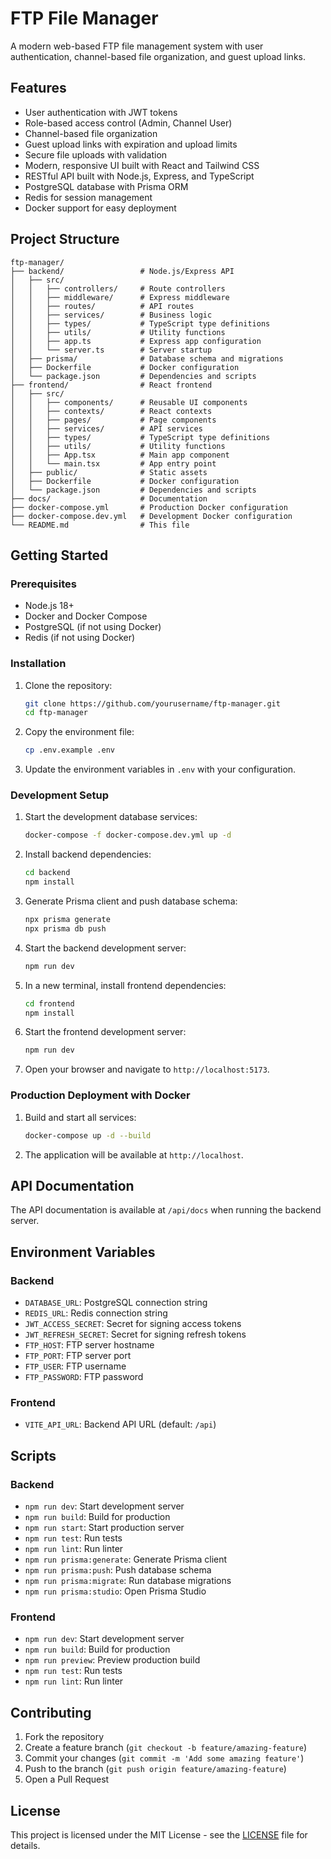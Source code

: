 # FTP File Manager

A modern web-based FTP file management system with user authentication, channel-based file organization, and guest upload links.

## Features

- User authentication with JWT tokens
- Role-based access control (Admin, Channel User)
- Channel-based file organization
- Guest upload links with expiration and upload limits
- Secure file uploads with validation
- Modern, responsive UI built with React and Tailwind CSS
- RESTful API built with Node.js, Express, and TypeScript
- PostgreSQL database with Prisma ORM
- Redis for session management
- Docker support for easy deployment

## Project Structure

```
ftp-manager/
├── backend/                 # Node.js/Express API
│   ├── src/
│   │   ├── controllers/     # Route controllers
│   │   ├── middleware/      # Express middleware
│   │   ├── routes/          # API routes
│   │   ├── services/        # Business logic
│   │   ├── types/           # TypeScript type definitions
│   │   ├── utils/           # Utility functions
│   │   ├── app.ts           # Express app configuration
│   │   └── server.ts        # Server startup
│   ├── prisma/              # Database schema and migrations
│   ├── Dockerfile           # Docker configuration
│   └── package.json         # Dependencies and scripts
├── frontend/                # React frontend
│   ├── src/
│   │   ├── components/      # Reusable UI components
│   │   ├── contexts/        # React contexts
│   │   ├── pages/           # Page components
│   │   ├── services/        # API services
│   │   ├── types/           # TypeScript type definitions
│   │   ├── utils/           # Utility functions
│   │   ├── App.tsx          # Main app component
│   │   └── main.tsx         # App entry point
│   ├── public/              # Static assets
│   ├── Dockerfile           # Docker configuration
│   └── package.json         # Dependencies and scripts
├── docs/                    # Documentation
├── docker-compose.yml       # Production Docker configuration
├── docker-compose.dev.yml   # Development Docker configuration
└── README.md                # This file
```

## Getting Started

### Prerequisites

- Node.js 18+
- Docker and Docker Compose
- PostgreSQL (if not using Docker)
- Redis (if not using Docker)

### Installation

1. Clone the repository:
   ```bash
   git clone https://github.com/yourusername/ftp-manager.git
   cd ftp-manager
   ```

2. Copy the environment file:
   ```bash
   cp .env.example .env
   ```

3. Update the environment variables in `.env` with your configuration.

### Development Setup

1. Start the development database services:
   ```bash
   docker-compose -f docker-compose.dev.yml up -d
   ```

2. Install backend dependencies:
   ```bash
   cd backend
   npm install
   ```

3. Generate Prisma client and push database schema:
   ```bash
   npx prisma generate
   npx prisma db push
   ```

4. Start the backend development server:
   ```bash
   npm run dev
   ```

5. In a new terminal, install frontend dependencies:
   ```bash
   cd frontend
   npm install
   ```

6. Start the frontend development server:
   ```bash
   npm run dev
   ```

7. Open your browser and navigate to `http://localhost:5173`.

### Production Deployment with Docker

1. Build and start all services:
   ```bash
   docker-compose up -d --build
   ```

2. The application will be available at `http://localhost`.

## API Documentation

The API documentation is available at `/api/docs` when running the backend server.

## Environment Variables

### Backend

- `DATABASE_URL`: PostgreSQL connection string
- `REDIS_URL`: Redis connection string
- `JWT_ACCESS_SECRET`: Secret for signing access tokens
- `JWT_REFRESH_SECRET`: Secret for signing refresh tokens
- `FTP_HOST`: FTP server hostname
- `FTP_PORT`: FTP server port
- `FTP_USER`: FTP username
- `FTP_PASSWORD`: FTP password

### Frontend

- `VITE_API_URL`: Backend API URL (default: `/api`)

## Scripts

### Backend

- `npm run dev`: Start development server
- `npm run build`: Build for production
- `npm run start`: Start production server
- `npm run test`: Run tests
- `npm run lint`: Run linter
- `npm run prisma:generate`: Generate Prisma client
- `npm run prisma:push`: Push database schema
- `npm run prisma:migrate`: Run database migrations
- `npm run prisma:studio`: Open Prisma Studio

### Frontend

- `npm run dev`: Start development server
- `npm run build`: Build for production
- `npm run preview`: Preview production build
- `npm run test`: Run tests
- `npm run lint`: Run linter

## Contributing

1. Fork the repository
2. Create a feature branch (`git checkout -b feature/amazing-feature`)
3. Commit your changes (`git commit -m 'Add some amazing feature'`)
4. Push to the branch (`git push origin feature/amazing-feature`)
5. Open a Pull Request

## License

This project is licensed under the MIT License - see the [LICENSE](LICENSE) file for details.